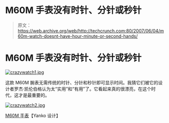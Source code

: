 # M60M 手表没有时针、分针或秒针

> 原文：<https://web.archive.org/web/http://techcrunch.com:80/2007/06/04/m60m-watch-doesnt-have-hour-minute-or-second-hands/>

# M60M 手表没有时针、分针或秒针

[![crazywatch1.jpg](img/5236eb86f62d1790caba99aae94ebcbc.png)](https://web.archive.org/web/20201201032438/https://beta.techcrunch.com/wp-content/uploads/2007/06/crazywatch1.jpg "crazywatch1.jpg")

这款 M60M 腕表无需传统的时针、分针和秒针即可显示时间。我猜它们被它的设计者罗杰·凯伦伯格认为太“实用”和“有用”了。它看起来真的很漂亮，在这个时代，这才是最重要的。

[![crazywatch2.jpg](img/344721e0109847712c8d36c54551993f.png)](https://web.archive.org/web/20201201032438/https://beta.techcrunch.com/wp-content/uploads/2007/06/crazywatch2.jpg "crazywatch2.jpg")

[M60M 手表](https://web.archive.org/web/20201201032438/http://www.yankodesign.com/product_info.php?products_id=2115)【Yanko 设计】